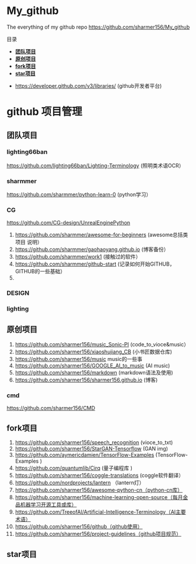 # My_github
The everything of my github repo
https://github.com/sharmer156/My_github

目录

- **[团队项目](#团队项目)**
- **[原创项目](#原创项目)**
- **[fork项目](#原创项目)**
- **[star项目](#原创项目)**
* https://developer.github.com/v3/libraries/ (github开发者平台)
# github 项目管理
## 团队项目
### lighting66ban
https://github.com/lighting66ban/Lighting-Terminology (照明类术语OCR）
### sharmmer
https://github.com/sharmmer/python-learn-0 (python学习）
### CG
https://github.com/CG-design/UnrealEnginePython

1. https://github.com/sharmmer/awesome-for-beginners (awesome总括类项目 说明）
1. https://github.com/sharmmer/gaohaoyang.github.io (博客备份）
1. https://github.com/sharmmer/work1 (接触过的软件）
1. https://github.com/sharmmer/github-start (记录如何开始GITHUB，GITHUB的一些基础）
1. 

### DESIGN
### lighting
## 原创项目
1. https://github.com/sharmer156/music_Sonic-PI (code_to_vioce&music）
1. https://github.com/sharmer156/xiaoshujiang_CB (小书匠数据仓库)
1. https://github.com/sharmer156/music  music的一些事
1. https://github.com/sharmer156/GOOGLE_AI_to_music  (AI music)
1. https://github.com/sharmer156/markdown (markdown语法及使用)
1. https://github.com/sharmer156/sharmer156.github.io (博客)

### cmd
https://github.com/sharmer156/CMD
## fork项目
1. https://github.com/sharmer156/speech_recognition (vioce_to_txt)
1. https://github.com/sharmer156/StarGAN-Tensorflow (GAN img)
1. https://github.com/aymericdamien/TensorFlow-Examples (TensorFlow-Examples )
1. https://github.com/quantumlib/Cirq (量子编程库 )
1. https://github.com/sharmer156/coggle-translations (coggle软件翻译）
1. https://github.com/nordprojects/lantern （lantern灯）
1. https://github.com/sharmer156/awesome-python-cn（python-cn库）
1. https://github.com/sharmer156/machine-learning-open-source（每月金品机器学习开源工具或库）
1. https://github.com/TreeofAI/Artificial-Intelligence-Terminology（AI主要术语）
1. https://github.com/sharmer156/github（github使用）
1. https://github.com/sharmer156/project-guidelines（github项目规范）

## star项目

